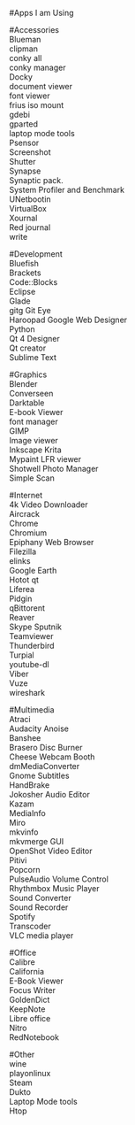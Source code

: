 #Apps I am Using

#Accessories   
Blueman   
clipman   
conky all   
conky manager   
Docky   
document viewer   
font viewer    
frius iso mount    
gdebi    
gparted    
laptop mode tools   
Psensor   
Screenshot   
Shutter   
Synapse   
Synaptic pack.   
System Profiler and Benchmark   
UNetbootin   
VirtualBox   
Xournal   
Red journal   
write   
   
#Development   
Bluefish    
Brackets   
Code::Blocks   
Eclipse   
Glade   
gitg
Git Eye   
Haroopad
Google Web Designer   
Python   
Qt 4 Designer   
Qt creator   
Sublime Text   
   
#Graphics   
Blender   
Converseen   
Darktable   
E-book Viewer   
font manager   
GIMP   
Image viewer   
Inkscape
Krita   
Mypaint
LFR viewer   
Shotwell Photo Manager   
Simple Scan   
   
#Internet   
4k Video Downloader   
Aircrack   
Chrome   
Chromium   
Epiphany Web Browser   
Filezilla   
elinks   
Google Earth   
Hotot qt   
Liferea    
Pidgin   
qBittorent   
Reaver   
Skype
Sputnik       
Teamviewer   
Thunderbird   
Turpial   
youtube-dl   
Viber   
Vuze   
wireshark   
   
#Multimedia   
Atraci   
Audacity 
Anoise  
Banshee   
Brasero Disc Burner   
Cheese Webcam Booth   
dmMediaConverter   
Gnome Subtitles   
HandBrake   
Jokosher Audio Editor   
Kazam   
MediaInfo   
Miro   
mkvinfo   
mkvmerge GUI   
OpenShot Video Editor   
Pitivi   
Popcorn   
PulseAudio Volume Control   
Rhythmbox Music Player   
Sound Converter   
Sound Recorder   
Spotify   
Transcoder   
VLC media player   
   
#Office   
Calibre   
California   
E-Book Viewer   
Focus Writer   
GoldenDict   
KeepNote   
Libre office   
Nitro      
RedNotebook   
   
#Other   
wine   
playonlinux   
Steam   
Dukto   
Laptop Mode tools   
Htop